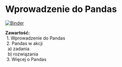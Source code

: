 # Wprowadzenie do Pandas
[![Binder](https://mybinder.org/badge_logo.svg)](https://mybinder.org/v2/gh/lsawaniewski/pandas_basics_workshop/master)

**Zawartość:** <br>
&nbsp;1\. Wprowadzenie do Pandas <br>
&nbsp;2\. Pandas w akcji <br>
&nbsp;&nbsp;a) zadania <br>
&nbsp;&nbsp;b) rozwiązania <br>
&nbsp;3\.   Więcej o Pandas <br>
